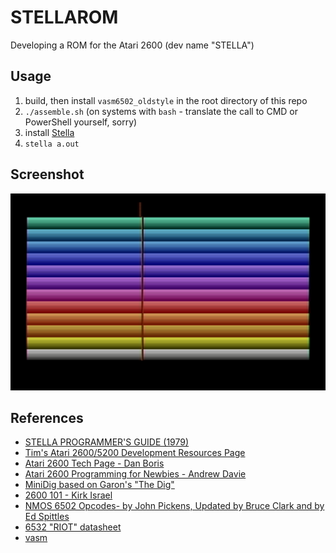 # STELLAROM
Developing a ROM for the Atari 2600 (dev name "STELLA") 

## Usage
1. build, then install `vasm6502_oldstyle` in the root directory of this repo
2. `./assemble.sh` (on systems with `bash` - translate the call to CMD or PowerShell yourself, sorry)
3. install [Stella](https://stella-emu.github.io/)
4. `stella a.out`

## Screenshot
![A rainbow background with a thin vertical red line](/screenshot.png)

## References

- [STELLA PROGRAMMER'S GUIDE (1979)](https://www.atarihq.com/danb/files/stella.pdf)
- [Tim's Atari 2600/5200 Development Resources Page](https://eskimo.com/~tmcintos/atari.html)
- [Atari 2600 Tech Page - Dan Boris](https://www.atarihq.com/danb/a2600.shtml)
- [Atari 2600 Programming for Newbies - Andrew Davie](https://www.randomterrain.com/atari-2600-memories-tutorial-andrew-davie-01.html)
- [MiniDig based on Garon's "The Dig"](https://www.qotile.net/minidig/docs.html)
- [2600 101 - Kirk Israel](https://alienbill.com/2600/101/)
- [NMOS 6502 Opcodes- by John Pickens, Updated by Bruce Clark and by Ed Spittles ](http://6502.org/tutorials/6502opcodes.html)
- [6532 "RIOT" datasheet](http://archive.6502.org/datasheets/mos_6532_riot.pdf)
- [vasm](http://sun.hasenbraten.de/vasm/release/vasm.html)
